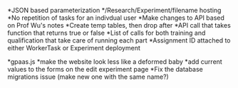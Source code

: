 *JSON based parameterization
*/Research/Experiment/filename hosting
*No repetition of tasks for an indivdual user
*Make changes to API based on Prof Wu's notes
*Create temp tables, then drop after
*API call that takes function that returns true or false
*List of calls for both training and qualification that take care of running each part
*Assignment ID attached to either WorkerTask or Experiment deployment

*gpaas.js
*make the website look less like a deformed baby
*add current values to the forms on the edit experiment page
*Fix the database migrations issue (make new one with the same name?)
